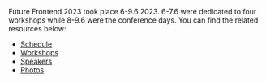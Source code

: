 Future Frontend 2023 took place 6-9.6.2023. 6-7.6 were dedicated to four workshops while 8-9.6 were the conference days. You can find the related resources below:

* [Schedule](/2023/schedule/)
* [Workshops](/2023/workshops/)
* [Speakers](/2023/speakers/)
* [Photos](https://www.flickr.com/photos/react-finland/albums/72177720309004753)
